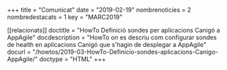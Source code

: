 +++
title           = "Comunicat"
date	 	  	    = "2019-02-19"
nombrenoticies  = 2
nombredestacats = 1
key 		  	    = "MARC2019"

[[relacionats]]
doctitle          = "HowTo Definició sondes per aplicacions Canigó a AppAgile"
docdescription    = "HowTo on es descriu com configurar sondes de health en aplicacions Canigó que s'hagin de desplegar a AppAgile"
docurl            = "/howtos/2019-03-HowTo-Definicio-sondes-aplicacions-Canigo-AppAgile/"
doctype           = "HTML"
+++
